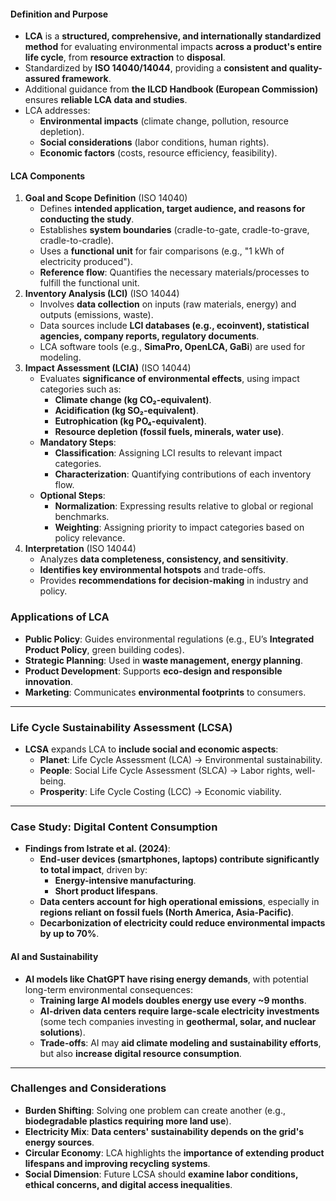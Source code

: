 #### **Definition and Purpose**
- **LCA** is a **structured, comprehensive, and internationally standardized method** for evaluating environmental impacts **across a product's entire life cycle**, from **resource extraction** to **disposal**.
- Standardized by **ISO 14040/14044**, providing a **consistent and quality-assured framework**.
- Additional guidance from **the ILCD Handbook (European Commission)** ensures **reliable LCA data and studies**.
- LCA addresses:
    - **Environmental impacts** (climate change, pollution, resource depletion).
    - **Social considerations** (labor conditions, human rights).
    - **Economic factors** (costs, resource efficiency, feasibility).
#### **LCA Components**
1. **Goal and Scope Definition** (ISO 14040)
    - Defines **intended application, target audience, and reasons for conducting the study**.
    - Establishes **system boundaries** (cradle-to-gate, cradle-to-grave, cradle-to-cradle).
    - Uses a **functional unit** for fair comparisons (e.g., "1 kWh of electricity produced").
    - **Reference flow**: Quantifies the necessary materials/processes to fulfill the functional unit.
2. **Inventory Analysis (LCI)** (ISO 14044)
    - Involves **data collection** on inputs (raw materials, energy) and outputs (emissions, waste).
    - Data sources include **LCI databases (e.g., ecoinvent), statistical agencies, company reports, regulatory documents**.
    - LCA software tools (e.g., **SimaPro, OpenLCA, GaBi**) are used for modeling.
3. **Impact Assessment (LCIA)** (ISO 14044)
    - Evaluates **significance of environmental effects**, using impact categories such as:
        - **Climate change (kg CO₂-equivalent)**.
        - **Acidification (kg SO₂-equivalent)**.
        - **Eutrophication (kg PO₄-equivalent)**.
        - **Resource depletion (fossil fuels, minerals, water use)**.
    - **Mandatory Steps**:
        - **Classification**: Assigning LCI results to relevant impact categories.
        - **Characterization**: Quantifying contributions of each inventory flow.
    - **Optional Steps**:
        - **Normalization**: Expressing results relative to global or regional benchmarks.
        - **Weighting**: Assigning priority to impact categories based on policy relevance.
4. **Interpretation** (ISO 14044)
    - Analyzes **data completeness, consistency, and sensitivity**.
    - **Identifies key environmental hotspots** and trade-offs.
    - Provides **recommendations for decision-making** in industry and policy.
### **Applications of LCA**
- **Public Policy**: Guides environmental regulations (e.g., EU’s **Integrated Product Policy**, green building codes).
- **Strategic Planning**: Used in **waste management, energy planning**.
- **Product Development**: Supports **eco-design and responsible innovation**.
- **Marketing**: Communicates **environmental footprints** to consumers.

---

### **Life Cycle Sustainability Assessment (LCSA)**

- **LCSA** expands LCA to **include social and economic aspects**:
    - **Planet**: Life Cycle Assessment (LCA) → Environmental sustainability.
    - **People**: Social Life Cycle Assessment (SLCA) → Labor rights, well-being.
    - **Prosperity**: Life Cycle Costing (LCC) → Economic viability.

---

### **Case Study: Digital Content Consumption**

- **Findings from Istrate et al. (2024)**:
    - **End-user devices (smartphones, laptops) contribute significantly to total impact**, driven by:
        - **Energy-intensive manufacturing**.
        - **Short product lifespans**.
    - **Data centers account for high operational emissions**, especially in **regions reliant on fossil fuels (North America, Asia-Pacific)**.
    - **Decarbonization of electricity could reduce environmental impacts by up to 70%**.

#### **AI and Sustainability**

- **AI models like ChatGPT have rising energy demands**, with potential long-term environmental consequences:
    - **Training large AI models doubles energy use every ~9 months**.
    - **AI-driven data centers require large-scale electricity investments** (some tech companies investing in **geothermal, solar, and nuclear solutions**).
    - **Trade-offs**: AI may **aid climate modeling and sustainability efforts**, but also **increase digital resource consumption**.

---

### **Challenges and Considerations**

- **Burden Shifting**: Solving one problem can create another (e.g., **biodegradable plastics requiring more land use**).
- **Electricity Mix**: **Data centers' sustainability depends on the grid's energy sources**.
- **Circular Economy**: LCA highlights the **importance of extending product lifespans and improving recycling systems**.
- **Social Dimension**: Future LCSA should **examine labor conditions, ethical concerns, and digital access inequalities**.